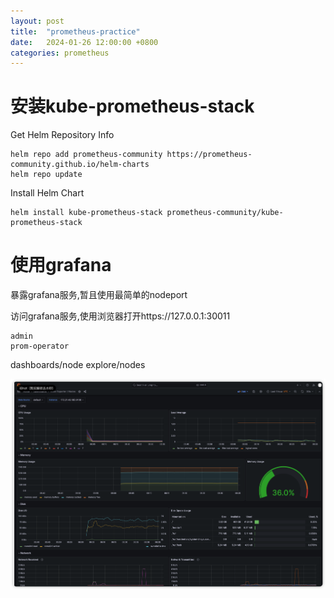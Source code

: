 ```yaml
---
layout: post
title:  "prometheus-practice"
date:   2024-01-26 12:00:00 +0800
categories: prometheus
---
```


# 安装kube-prometheus-stack

Get Helm Repository Info

```
helm repo add prometheus-community https://prometheus-community.github.io/helm-charts
helm repo update
```

Install Helm Chart

```
helm install kube-prometheus-stack prometheus-community/kube-prometheus-stack
```

# 使用grafana

暴露grafana服务,暂且使用最简单的nodeport

访问grafana服务,使用浏览器打开https://127.0.0.1:30011

```
admin
prom-operator
```

dashboards/node explore/nodes

![](https://raw.githubusercontent.com/wavebreake/imagehosting/main/prometheus.png)

